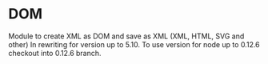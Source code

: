 # DOM
Module to create XML as DOM and save as XML (XML, HTML, SVG and other)
In rewriting for version up to 5.10.
To use version for node up to 0.12.6 checkout into 0.12.6 branch.
